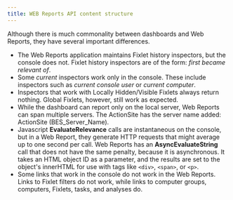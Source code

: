```yaml
---
title: WEB Reports API content structure
---
```


Although there is much commonality between dashboards and Web Reports, they have several important differences.
- The Web Reports application maintains Fixlet history inspectors, but the console
does not. Fixlet history inspectors are of the form: *first became relevant of*.
- Some *current* inspectors work only in the console. These include inspectors
such as *current console user* or *current computer*.
- Inspectors that work with Locally Hidden/Visible Fixlets always return nothing.
Global Fixlets, however, still work as expected.
- While the dashboard can report only on the local server, Web Reports can span
multiple servers. The ActionSite has the server name added: ActionSite
(BES_Server_Name).
- Javascript **EvaluateRelevance** calls are instantaneous on the console, but in a Web
Report, they generate HTTP requests that might average up to one second per
call. Web Reports has an **AsyncEvaluateString** call that does not have the same
penalty, because it is asynchronous. It takes an HTML object ID as a parameter,
and the results are set to the object's innerHTML for use with tags like ```<div>```,
```<span>```, or ```<p>```.
- Some links that work in the console do not work in the Web Reports. Links to
Fixlet filters do not work, while links to computer groups, computers, Fixlets,
tasks, and analyses do.



